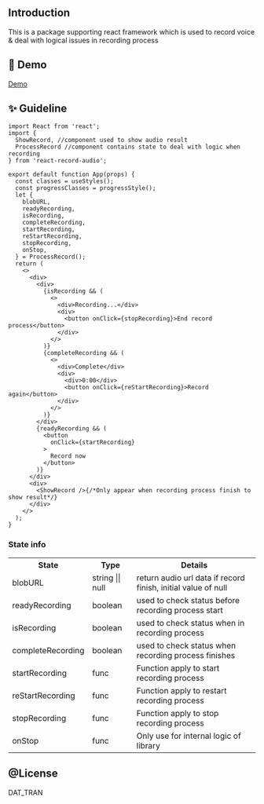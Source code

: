 ## Introduction
This is a package supporting react framework which is used to record voice & deal with logical issues in recording process


## 🚀 Demo
<a href="https://react-nextjs-record.vercel.app/">Demo</a>

## ✨ Guideline

```tsx
import React from 'react';
import { 
  ShowRecord, //component used to show audio result
  ProcessRecord //component contains state to deal with logic when recording
} from 'react-record-audio';

export default function App(props) {
  const classes = useStyles();
  const progressClasses = progressStyle();
  let {
    blobURL,
    readyRecording,
    isRecording,
    completeRecording,
    startRecording,
    reStartRecording,
    stopRecording,
    onStop,
  } = ProcessRecord();
  return (
    <>
      <div>
        <div>
          {isRecording && (
            <>
              <div>Recording...</div>
              <div>
                <button onClick={stopRecording}>End record process</button>
              </div>
            </>
          )}
          {completeRecording && (
            <>
              <div>Complete</div>
              <div>
                <div>0:00</div>
                <button onClick={reStartRecording}>Record again</button>
              </div>
            </>
          )}
        </div>
        {readyRecording && (
          <button
            onClick={startRecording}
          >
            Record now
          </button>
        )}
      </div>
      <div>
        <ShowRecord />{/*Only appear when recording process finish to show result*/}
      </div>
    </>
  );
}
```

### State info
<table>
  <tr>
    <th>State</th>
    <th>Type</th>
    <th>Details</th>
  </tr>
  <tr>
    <td>blobURL</td>
    <td>string || null</td>
    <td>return audio url data if record finish, initial value of null</td>
  </tr>
  <tr>
    <td>readyRecording</td>
    <td>boolean</td>
    <td>used to check status before recording process start</td>
  </tr>
  <tr>
    <td>isRecording</td>
    <td>boolean</td>
    <td>used to check status when in recording process</td>
  </tr>
  <tr>
    <td>completeRecording</td>
    <td>boolean</td>
    <td>used to check status when recording process finishes</td>
  </tr>
  <tr>
    <td>startRecording</td>
    <td>func</td>
    <td>Function apply to start recording process</td>
  </tr>
  <tr>
    <td>reStartRecording</td>
    <td>func</td>
    <td>Function apply to restart recording process</td>
  </tr>
  <tr>
    <td>stopRecording</td>
    <td>func</td>
    <td>Function apply to stop recording process</td>
  </tr>
  <tr>
    <td>onStop</td>
    <td>func</td>
    <td>Only use for internal logic of library</td>
  </tr>
</table>

## @License
DAT_TRAN

